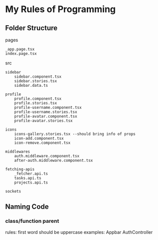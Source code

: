 <h1>My Rules of Programming</h1>

<h2>Folder Structure</h2>
pages

	_app.page.tsx
	index.page.tsx

src

	sidebar
		sidebar.component.tsx
		sidebar.stories.tsx
		sidebar.data.ts

	profile
		profile.component.tsx
		profile.stories.tsx
		profile-username.component.tsx
		profile-username.stories.tsx
		profile-avatar.component.tsx
		profile-avatar.stories.tsx
		
	icons
		icons-gallery.stories.tsx --should bring info of props
		icon-add.component.tsx
		icon-remove.component.tsx	

	middlewares
		auth.middleware.component.tsx
		after-auth.middleware.component.tsx
		
	fetching-apis
		_fetcher.api.ts
		tasks.api.ts
		projects.api.ts

	sockets
		
<h2>Naming Code</h2>
<h3>class/function parent</h3>
rules: first word should be uppercase
examples:
	Appbar
	AuthController
	